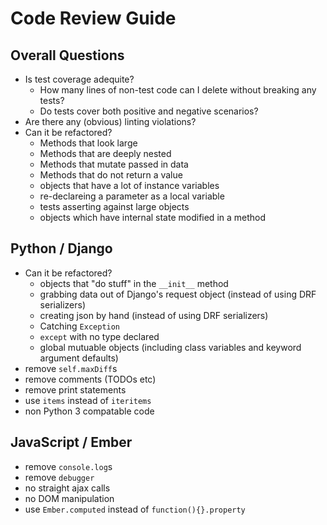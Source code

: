 # Code Review Guide


## Overall Questions

  - Is test coverage adequite?
    - How many lines of non-test code can I delete without breaking any tests?
    - Do tests cover both positive and negative scenarios?
  - Are there any (obvious) linting violations?
  - Can it be refactored?
    - Methods that look large
    - Methods that are deeply nested
    - Methods that mutate passed in data
    - Methods that do not return a value
    - objects that have a lot of instance variables
    - re-declareing a parameter as a local variable
    - tests asserting against large objects
    - objects which have internal state modified in a method


## Python / Django

  - Can it be refactored?
    - objects that "do stuff" in the `__init__` method
    - grabbing data out of Django's request object (instead of using DRF serializers)
    - creating json by hand (instead of using DRF serializers)
    - Catching `Exception`
    - `except` with no type declared
    - global mutuable objects (including class variables and keyword argument defaults)
  - remove `self.maxDiff`s
  - remove comments (TODOs etc)
  - remove print statements
  - use `items` instead of `iteritems`
  - non Python 3 compatable code


## JavaScript / Ember

  - remove `console.log`s
  - remove `debugger`
  - no straight ajax calls
  - no DOM manipulation
  - use `Ember.computed` instead of `function(){}.property`
